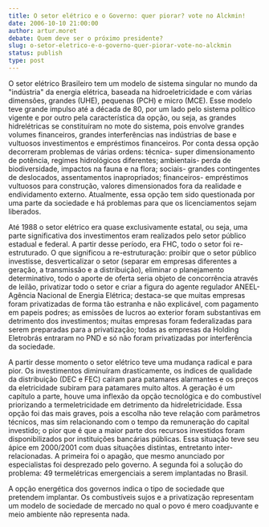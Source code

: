```yaml
---
title: O setor elétrico e o Governo: quer piorar? vote no Alckmin!
date: 2006-10-10 21:00:00
author: artur.moret
debate: Quem deve ser o próximo presidente?
slug: o-setor-eletrico-e-o-governo-quer-piorar-vote-no-alckmin
status: publish 
type: post
---
```


O setor elétrico Brasileiro tem um modelo de sistema singular no mundo da "indústria" da energia elétrica, baseada na hidroeletricidade e com várias dimensões, grandes (UHE), pequenas (PCH) e micro (MCE). Esse modelo teve grande impulso até a década de 80, por um lado pelo sistema político vigente e por outro pela característica da opção, ou seja, as grandes hidrelétricas se constituíram no mote do sistema, pois envolve grandes volumes financeiros, grandes interferências nas indústrias de base e vultuosos investimentos e empréstimos financeiros. Por conta dessa opção decorreram problemas de várias ordens: técnica- super dimensionamento de potência, regimes hidrológicos diferentes; ambientais- perda de biodiversidade, impactos na fauna e na flora; sociais- grandes contingentes de deslocados, assentamentos inapropriados; financeiros- empréstimos vultuosos para construção, valores dimensionados fora da realidade e endividamento externo. Atualmente, essa opção tem sido questionada por uma parte da sociedade e há problemas para que os licenciamentos sejam liberados.


Até 1988 o setor elétrico era quase exclusivamente estatal, ou seja, uma parte significativa dos investimentos eram realizados pelo setor público estadual e federal. A partir desse período, era FHC, todo o setor foi re-estruturado. O que significou a re-estruturação: proibir que o setor público investisse, desverticalizar o setor (separar em empresas diferentes a geração, a transmissão e a distribuição), eliminar o planejamento determinativo, todo o aporte de oferta seria objeto de concorrência através de leilão, privatizar todo o setor e criar a figura do agente regulador ANEEL- Agência Nacional de Energia Elétrica; destaca-se que muitas empresas foram privatizadas de forma tão estranha e não explicável, com pagamento em papeis podres; as emissões de lucros ao exterior foram substantivas em detrimento dos investimentos; muitas empresas foram federalizadas para serem preparadas para a privatização; todas as empresas da Holding Eletrobrás entraram no PND e só não foram privatizadas por interferência da sociedade.


A partir desse momento o setor elétrico teve uma mudança radical e para pior. Os investimentos diminuíram drasticamente, os índices de qualidade da distribuição (DEC e FEC) caíram para patamares alarmantes e os preços da eletricidade subiram para patamares muito altos. A geração é um capítulo a parte, houve uma inflexão da opção tecnológica e do combustível priorizando a termeletricidade em detrimento da hidreletricidade. Essa opção foi das mais graves, pois a escolha não teve relação com parâmetros técnicos, mas sim relacionando com o tempo da remuneração do capital investido; o pior que é que a maior parte dos recursos investidos foram disponibilizados por instituições bancárias públicas. Essa situação teve seu ápice em 2000/2001 com duas situações distintas, entretanto inter-relacionadas. A primeira foi o apagão, que mesmo anunciado por especialistas foi desprezado pelo governo. A segunda foi a solução do problema: 49 termelétricas emergenciais a serem implantadas no Brasil.

A opção energética dos governos indica o tipo de sociedade que pretendem implantar. Os combustíveis sujos e a privatização representam um modelo de sociedade de mercado no qual o povo é mero coadjuvante e meio ambiente não representa nada.
